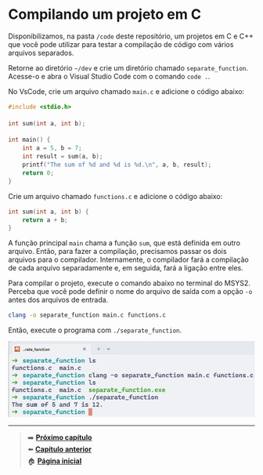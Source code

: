 # Compilando um projeto em C

Disponibilizamos, na pasta `/code` deste repositório, um projetos em C e C++ que você pode utilizar para testar a compilação de código com vários arquivos separados.

Retorne ao diretório `~/dev` e crie um diretório chamado `separate_function`.
Acesse-o e abra o Visual Studio Code com o comando `code .`.

No VsCode, crie um arquivo chamado `main.c` e adicione o código abaixo:

```c
#include <stdio.h>

int sum(int a, int b);

int main() {
    int a = 5, b = 7;
    int result = sum(a, b);
    printf("The sum of %d and %d is %d.\n", a, b, result);
    return 0;
}
```

Crie um arquivo chamado `functions.c` e adicione o código abaixo:

```c
int sum(int a, int b) {
    return a + b;
}
```

A função principal `main` chama a função `sum`, que está definida em outro arquivo.
Então, para fazer a compilação, precisamos passar os dois arquivos para o compilador.
Internamente, o compilador fará a compilação de cada arquivo separadamente e, em seguida, fará a ligação entre eles.

Para compilar o projeto, execute o comando abaixo no terminal do MSYS2.
Perceba que você pode definir o nome do arquivo de saída com a opção `-o` antes dos arquivos de entrada.

```bash
clang -o separate_function main.c functions.c
```

Então, execute o programa com `./separate_function`.

![Comandos executados no terminal do MSYS2 para compilar e executar um projeto em C com múltiplos arquivos.](/img/compiling_and_running_separate_function_project.png)

---

> ➡️ [**Próximo capítulo**](/chapters/msys2_to_path.md)\
> ⬅️ [**Capítulo anterior**](/chapters/vscode_to_path.md)\
> 🏠 [**Página inicial**](/README.md)
